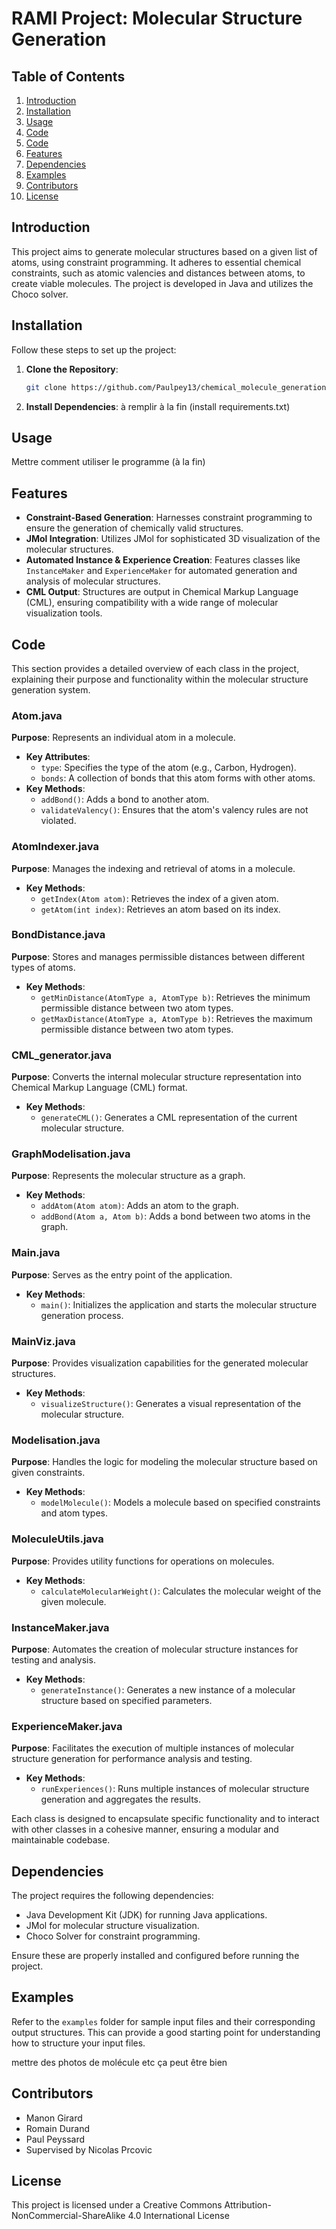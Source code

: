 # RAMI Project: Molecular Structure Generation

## Table of Contents

1. [Introduction](#introduction)
2. [Installation](#installation)
3. [Usage](#usage)
4. [Code](#code)
4. [Code](#code)
5. [Features](#features)
6. [Dependencies](#dependencies)
9. [Examples](#examples)
11. [Contributors](#contributors)
12. [License](#license)

## Introduction

This project aims to generate molecular structures based on a given list of atoms, using constraint programming. It adheres to essential chemical constraints, such as atomic valencies and distances between atoms, to create viable molecules. The project is developed in Java and utilizes the Choco solver.

## Installation

Follow these steps to set up the project:

1. **Clone the Repository**:
    ```bash
    git clone https://github.com/Paulpey13/chemical_molecule_generation.git
    ```

2. **Install Dependencies**:
    à remplir à la fin (install requirements.txt)

## Usage

Mettre comment utiliser le programme (à la fin)

## Features

- **Constraint-Based Generation**: Harnesses constraint programming to ensure the generation of chemically valid structures.
- **JMol Integration**: Utilizes JMol for sophisticated 3D visualization of the molecular structures.
- **Automated Instance & Experience Creation**: Features classes like `InstanceMaker` and `ExperienceMaker` for automated generation and analysis of molecular structures.
- **CML Output**: Structures are output in Chemical Markup Language (CML), ensuring compatibility with a wide range of molecular visualization tools.

## Code

This section provides a detailed overview of each class in the project, explaining their purpose and functionality within the molecular structure generation system.

### Atom.java

**Purpose**: Represents an individual atom in a molecule.
- **Key Attributes**:
  - `type`: Specifies the type of the atom (e.g., Carbon, Hydrogen).
  - `bonds`: A collection of bonds that this atom forms with other atoms.
- **Key Methods**:
  - `addBond()`: Adds a bond to another atom.
  - `validateValency()`: Ensures that the atom's valency rules are not violated.

### AtomIndexer.java

**Purpose**: Manages the indexing and retrieval of atoms in a molecule.
- **Key Methods**:
  - `getIndex(Atom atom)`: Retrieves the index of a given atom.
  - `getAtom(int index)`: Retrieves an atom based on its index.

### BondDistance.java

**Purpose**: Stores and manages permissible distances between different types of atoms.
- **Key Methods**:
  - `getMinDistance(AtomType a, AtomType b)`: Retrieves the minimum permissible distance between two atom types.
  - `getMaxDistance(AtomType a, AtomType b)`: Retrieves the maximum permissible distance between two atom types.

### CML_generator.java

**Purpose**: Converts the internal molecular structure representation into Chemical Markup Language (CML) format.
- **Key Methods**:
  - `generateCML()`: Generates a CML representation of the current molecular structure.

### GraphModelisation.java

**Purpose**: Represents the molecular structure as a graph.
- **Key Methods**:
  - `addAtom(Atom atom)`: Adds an atom to the graph.
  - `addBond(Atom a, Atom b)`: Adds a bond between two atoms in the graph.

### Main.java

**Purpose**: Serves as the entry point of the application.
- **Key Methods**:
  - `main()`: Initializes the application and starts the molecular structure generation process.

### MainViz.java

**Purpose**: Provides visualization capabilities for the generated molecular structures.
- **Key Methods**:
  - `visualizeStructure()`: Generates a visual representation of the molecular structure.

### Modelisation.java

**Purpose**: Handles the logic for modeling the molecular structure based on given constraints.
- **Key Methods**:
  - `modelMolecule()`: Models a molecule based on specified constraints and atom types.

### MoleculeUtils.java

**Purpose**: Provides utility functions for operations on molecules.
- **Key Methods**:
  - `calculateMolecularWeight()`: Calculates the molecular weight of the given molecule.

### InstanceMaker.java

**Purpose**: Automates the creation of molecular structure instances for testing and analysis.
- **Key Methods**:
  - `generateInstance()`: Generates a new instance of a molecular structure based on specified parameters.

### ExperienceMaker.java

**Purpose**: Facilitates the execution of multiple instances of molecular structure generation for performance analysis and testing.
- **Key Methods**:
  - `runExperiences()`: Runs multiple instances of molecular structure generation and aggregates the results.

Each class is designed to encapsulate specific functionality and to interact with other classes in a cohesive manner, ensuring a modular and maintainable codebase.


## Dependencies

The project requires the following dependencies:

- Java Development Kit (JDK) for running Java applications.
- JMol for molecular structure visualization.
- Choco Solver for constraint programming.

Ensure these are properly installed and configured before running the project.

## Examples

Refer to the `examples` folder for sample input files and their corresponding output structures. This can provide a good starting point for understanding how to structure your input files.

mettre des photos de molécule etc ça peut être bien

## Contributors

- Manon Girard
- Romain Durand
- Paul Peyssard
- Supervised by Nicolas Prcovic

## License

This project is licensed under a Creative Commons Attribution-NonCommercial-ShareAlike 4.0 International License

